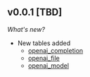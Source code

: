 ## v0.0.1 [TBD]

_What's new?_

- New tables added
  - [openai_completion](https://hub.steampipe.io/plugins/turbot/openai/tables/openai_completion)
  - [openai_file](https://hub.steampipe.io/plugins/turbot/openai/tables/openai_file)
  - [openai_model](https://hub.steampipe.io/plugins/turbot/openai/tables/openai_model)
